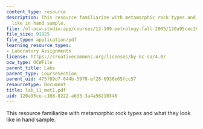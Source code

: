 ```yaml
---
content_type: resource
description: This resource familiarize with metamorphic rock types and what they look
  like in hand sample.
file: /ol-ocw-studio-app/courses/12-109-petrology-fall-2005/120a95cec1688222a6333a4a56210348_lab_11_met1.pdf
file_size: 91925
file_type: application/pdf
learning_resource_types:
- Laboratory Assignments
license: https://creativecommons.org/licenses/by-nc-sa/4.0/
ocw_type: OCWFile
parent_title: Labs
parent_type: CourseSection
parent_uid: 475f89d7-044b-5978-ef28-6936e65fcc57
resourcetype: Document
title: lab_11_met1.pdf
uid: 120a95ce-c168-8222-a633-3a4a56210348
---
```

This resource familiarize with metamorphic rock types and what they look like in hand sample.